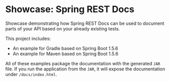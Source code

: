 # Showcase: Spring REST Docs
Showcase demonstrating how Spring REST Docs can be used to document parts of
your API based on your already existing tests.

This project includes:

- An example for Gradle based on Spring Boot 1.5.6
- An example for Maven based on Spring Boot 1.5.6

All of these examples package the documentation with the generated `JAR` file.
If you run the application from the `JAR`, it will expose the documentation
under `/docs/index.html`.
